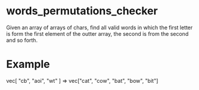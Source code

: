 # words_permutations_checker
Given an array of arrays of chars, find all valid words in which the first letter is form the first element of the outter array, the second is from the second and so forth.

# Example
vec[
    "cb",
    "aoi",
    "wt"
]
=>
vec["cat", "cow", "bat", "bow", "bit"]
